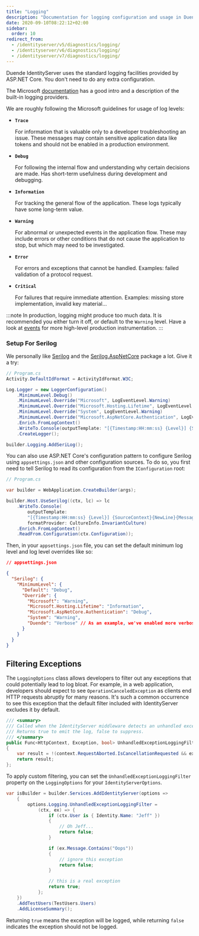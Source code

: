 ```yaml
---
title: "Logging"
description: "Documentation for logging configuration and usage in Duende IdentityServer, including log levels and Serilog setup"
date: 2020-09-10T08:22:12+02:00
sidebar:
  order: 10
redirect_from:
  - /identityserver/v5/diagnostics/logging/
  - /identityserver/v6/diagnostics/logging/
  - /identityserver/v7/diagnostics/logging/
---
```


Duende IdentityServer uses the standard logging facilities provided by ASP.NET Core. You don't need to do any extra
configuration.

The Microsoft [documentation](https://docs.microsoft.com/en-us/aspnet/core/fundamentals/logging) has a good intro and a
description of the built-in logging providers.

We are roughly following the Microsoft guidelines for usage of log levels:

* **`Trace`**

  For information that is valuable only to a developer troubleshooting an issue. These messages may contain sensitive
  application data like tokens and should not be enabled in a production environment.

* **`Debug`**

  For following the internal flow and understanding why certain decisions are made. Has short-term usefulness during
  development and debugging.

* **`Information`**

  For tracking the general flow of the application. These logs typically have some long-term value.

* **`Warning`**

  For abnormal or unexpected events in the application flow. These may include errors or other conditions that do not
  cause the application to stop, but which may need to be investigated.

* **`Error`**

  For errors and exceptions that cannot be handled. Examples: failed validation of a protocol request.

* **`Critical`**

  For failures that require immediate attention. Examples: missing store implementation, invalid key material...

:::note
In production, logging might produce too much data. It is recommended you either turn it off, or default to the
`Warning` level. Have a look at [events](/identityserver/diagnostics/events) for more high-level production
instrumentation.
:::

### Setup For Serilog

We personally like [Serilog](https://serilog.net) and
the [Serilog.AspNetCore](https://github.com/serilog/serilog-aspnetcore) package a lot. Give it a try:

```csharp
// Program.cs
Activity.DefaultIdFormat = ActivityIdFormat.W3C;

Log.Logger = new LoggerConfiguration()
    .MinimumLevel.Debug()
    .MinimumLevel.Override("Microsoft", LogEventLevel.Warning)
    .MinimumLevel.Override("Microsoft.Hosting.Lifetime", LogEventLevel.Information)
    .MinimumLevel.Override("System", LogEventLevel.Warning)
    .MinimumLevel.Override("Microsoft.AspNetCore.Authentication", LogEventLevel.Information)
    .Enrich.FromLogContext()
    .WriteTo.Console(outputTemplate: "[{Timestamp:HH:mm:ss} {Level}] {SourceContext}{NewLine}{Message:lj}{NewLine}{Exception}{NewLine}", theme: AnsiConsoleTheme.Code)
    .CreateLogger();

builder.Logging.AddSeriLog();
```

You can also use ASP.NET Core's configuration pattern to configure Serilog using `appsettings.json` and other configuration sources.
To do so, you first need to tell Serilog to read its configuration from the `IConfiguration` root:

```csharp {11}
// Program.cs

var builder = WebApplication.CreateBuilder(args);

builder.Host.UseSerilog((ctx, lc) => lc
    .WriteTo.Console(
        outputTemplate:
        "[{Timestamp:HH:mm:ss} {Level}] {SourceContext}{NewLine}{Message:lj}{NewLine}{Exception}{NewLine}",
        formatProvider: CultureInfo.InvariantCulture)
    .Enrich.FromLogContext()
    .ReadFrom.Configuration(ctx.Configuration));
```

Then, in your `appsettings.json` file, you can set the default minimum log level and log level overrides like so:

```json {12}
// appsettings.json

{
  "Serilog": {
    "MinimumLevel": {
      "Default": "Debug",
      "Override": {
        "Microsoft": "Warning",
        "Microsoft.Hosting.Lifetime": "Information",
        "Microsoft.AspNetCore.Authentication": "Debug",
        "System": "Warning",
        "Duende": "Verbose" // As an example, we've enabled more verbose logging for the Duende.* namespace
      }
    }
  }
}
```

## Filtering Exceptions

The `LoggingOptions` class allows developers to filter out any exceptions that
could potentially lead to log bloat. For example, in a web application, developers
should expect to see `OperationCanceledException` as clients end HTTP requests
abruptly for many reasons. It's such a common occurrence to see this exception that
the default filter included with IdentityServer excludes it by default.

```csharp
/// <summary>
/// Called when the IdentityServer middleware detects an unhandled exception, and is used to determine if the exception is logged.
/// Returns true to emit the log, false to suppress.
/// </summary>
public Func<HttpContext, Exception, bool> UnhandledExceptionLoggingFilter = (context, exception) =>
{
    var result = !(context.RequestAborted.IsCancellationRequested && exception is OperationCanceledException);
    return result;
};
```

To apply custom filtering, you can set the `UnhandledExceptionLoggingFilter` property on
the `LoggingOptions` for your `IdentityServerOptions`.

```csharp
var isBuilder = builder.Services.AddIdentityServer(options =>
    {
        options.Logging.UnhandledExceptionLoggingFilter =
            (ctx, ex) => {
                if (ctx.User is { Identity.Name: "Jeff" }) 
                {
                    // Oh Jeff...
                    return false;
                }

                if (ex.Message.Contains("Oops"))
                {
                    // ignore this exception
                    return false;
                }

                // this is a real exception
                return true;
            };
    })
    .AddTestUsers(TestUsers.Users)
    .AddLicenseSummary();
```

Returning `true` means the exception will be logged, while returning `false` indicates the exception should not be logged.
